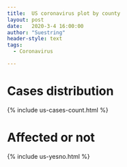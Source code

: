 ```yaml
---
title:	US coronavirus plot by county
layout:	post
date:	2020-3-4 16:00:00
author: "Suestring"
header-style: text
tags:
  - Coronavirus

---
```


# Cases distribution
{% include us-cases-count.html %}
# Affected or not
{% include us-yesno.html %}

